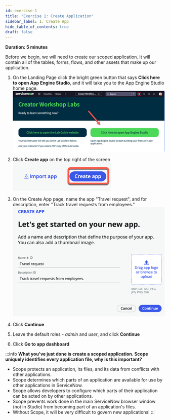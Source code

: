 ```yaml
---
id: exercise-1
title: "Exercise 1: Create Application"
sidebar_label: 1. Create App
hide_table_of_contents: true
draft: false
---
```


**Duration: 5 minutes**

Before we begin, we will need to create our scoped application.  It will contain all of the tables, forms, flows, and other assets that make up our application. 

1. On the Landing Page click the bright green button that says **Click here to open App Engine Studio**, and it will take you to the App Engine Studio home page. 
![](images/2023-11-08-15-06-25.png)


2. Click **Create app** on the top right of the screen
![](images/createapp.png)


3. On the Create App page, name the app "Travel request", and for description, enter "Track travel requests from employees."
![](images/appname.png)


4. Click **Continue**


5. Leave the default roles - *admin* and *user*, and click **Continue**


6. Click **Go to app dashboard**

:::info
**What you've just done is create a scoped application. Scope uniquely identifies every application file, why is this important?**
- Scope protects an application, its files, and its data from conflicts with other applications.
- Scope determines which parts of an application are available for use by other applications in ServiceNow.
- Scope allows developers to configure which parts of their application can be acted on by other applications.
- Scope prevents work done in the main ServiceNow browser window (not in Studio) from becoming part of an application's files.
- Without Scope, it will be very difficult to govern new applications!
:::